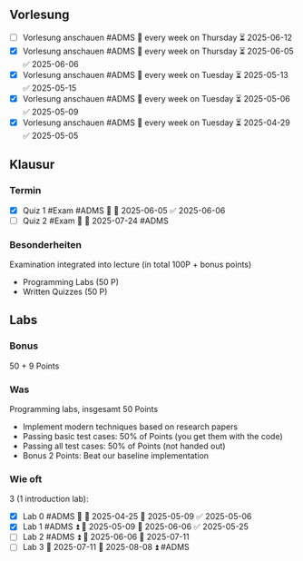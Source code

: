 ## Vorlesung
- [ ] Vorlesung anschauen #ADMS 🔁 every week on Thursday ⏳ 2025-06-12
- [x] Vorlesung anschauen #ADMS 🔁 every week on Thursday ⏳ 2025-06-05 ✅ 2025-06-06
- [x] Vorlesung anschauen #ADMS 🔁 every week on Tuesday ⏳ 2025-05-13 ✅ 2025-05-15
- [x] Vorlesung anschauen #ADMS 🔁 every week on Tuesday ⏳ 2025-05-06 ✅ 2025-05-09
- [x] Vorlesung anschauen #ADMS 🔁 every week on Tuesday ⏳ 2025-04-29 ✅ 2025-05-05
## Klausur
### Termin
- [x] Quiz 1 #Exam #ADMS 🔺 🛫 2025-06-05 ✅ 2025-06-06
- [ ] Quiz 2 #Exam 🔺 🛫 2025-07-24 #ADMS 

### Besonderheiten
Examination integrated into lecture (in total 100P + bonus points)
-  Programming Labs (50 P)
-  Written Quizzes (50 P)
## Labs
### Bonus
50 + 9 Points

### Was
Programming labs, insgesamt 50 Points
-  Implement modern techniques based on research papers
-  Passing basic test cases: 50% of Points (you get them with the code)
- Passing all test cases: 50% of Points (not handed out)
- Bonus 2 Points: Beat our baseline implementation

### Wie oft
3 (1 introduction lab):
- [x] Lab 0 #ADMS 🔼 🛫 2025-04-25 📅 2025-05-09 ✅ 2025-05-06
- [x] Lab 1 #ADMS ⏫ 🛫 2025-05-09 📅 2025-06-06 ✅ 2025-05-25
- [ ] Lab 2 #ADMS ⏫ 🛫 2025-06-06 📅 2025-07-11
- [ ] Lab 3 🛫  2025-07-11 📅 2025-08-08 ⏫ #ADMS